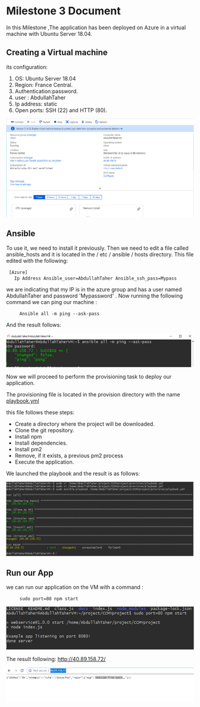 

# Milestone 3 Document

   In this Milestone ,The application has been deployed on Azure in a virtual machine with Ubuntu Server 18.04.

   ## Creating a Virtual machine

   its configuration:
   
   1. OS: Ubuntu Server 18.04 
   2. Region: France Central.
   3. Authentication:password.
   4. user : AbdullahTaher
   5. Ip address: static
   6. Open ports: SSH (22) and HTTP (80).
    
![Computación nube](https://github.com/AbdullahTaher93/CCMYproject/blob/master/docs/image/VM1.png)

   ## Ansible

To use it, we need to install it previously. Then we need to edit a file called ansible_hosts and it is located in the / etc / ansible / hosts directory. This file edited with the following:

     [Azure]
       Ip Address Ansible_user=AbdullahTaher Ansible_ssh_pass=Mypass

we are indicating that my IP is in the azure group and has a user named AbdullahTaher and password 'Mypassword' . Now running the following command we can ping our machine : 
   
         Ansible all -m ping --ask-pass 


And the result follows:

![Computación nube](https://github.com/AbdullahTaher93/CCMYproject/blob/master/docs/image/ansible.png)


Now we will proceed to perform the provisioning task to deploy our application.

The provisioning file is located in the provision directory with the name [playbook.yml](https://github.com/AbdullahTaher93/CCMYproject/blob/master/provision/playbook.yml)



this file follows these steps:

* Create a directory where the project will be downloaded.
* Clone the git repository.
* Install npm 
* Install dependencies.
* Install pm2
* Remove, if it exists, a previous pm2 process
* Execute the application.

We launched the playbook and the result is as follows:
        
![Computación nube](https://github.com/AbdullahTaher93/CCMYproject/blob/master/docs/image/ansible1.png)









   ## Run our App
  
 we can run our application on the VM with a command :
        
         sudo port=80 npm start

![Computación nube](https://github.com/AbdullahTaher93/CCMYproject/blob/master/docs/image/port80.png)

The result following:    http://40.89.158.72/


![Computación nube](https://github.com/AbdullahTaher93/CCMYproject/blob/master/docs/image/sever.png)







      






    











    
 







